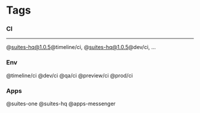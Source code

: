 # Tags

### CI

---

@suites-hq@1.0.5@timeline/ci, @suites-hq@1.0.5@dev/ci, ...

### Env

@timeline/ci
@dev/ci
@qa/ci
@preview/ci
@prod/ci

### Apps

@suites-one
@suites-hq
@apps-messenger

